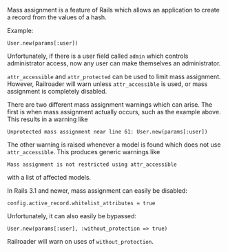Mass assignment is a feature of Rails which allows an application to create a record from the values of a hash.

Example:

    User.new(params[:user])

Unfortunately, if there is a user field called `admin` which controls administrator access, now any user can make themselves an administrator.

`attr_accessible` and `attr_protected` can be used to limit mass assignment. However, Railroader will warn unless `attr_accessible` is used, or mass assignment is completely disabled. 

There are two different mass assignment warnings which can arise. The first is when mass assignment actually occurs, such as the example above. This results in a warning like

    Unprotected mass assignment near line 61: User.new(params[:user])

The other warning is raised whenever a model is found which does not use `attr_accessible`. This produces generic warnings like

    Mass assignment is not restricted using attr_accessible

with a list of affected models.

In Rails 3.1 and newer, mass assignment can easily be disabled:

    config.active_record.whitelist_attributes = true

Unfortunately, it can also easily be bypassed:

    User.new(params[:user], :without_protection => true)

Railroader will warn on uses of `without_protection`.
